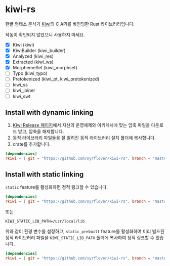 # kiwi-rs

한글 형태소 분석기 [Kiwi](https://github.com/bab2min/Kiwi)의 C API를 바인딩한 Rust 라이브러리입니다.

작동이 확인되지 않았으니 사용하지 마세요.

- [x] Kiwi (kiwi)
- [x] KiwiBuilder (kiwi_builder)
- [x] Analyzed (kiwi_res)
- [x] Extracted (kiwi_ws)
- [x] MorphemeSet (kiwi_morphset)
- [ ] Typo (kiwi_typo)
- [ ] Pretokenized (kiwi_pt, kiwi_pretokenized)
- [ ] kiwi_ss
- [ ] kiwi_joiner
- [ ] kiwi_swt

## Install with dynamic linking

1. [Kiwi Release 페이지](https://github.com/bab2min/Kiwi/releases)에서 자신의 운영체제와 아키텍처에 맞는 압축 파일을 다운로드 받고, 압축을 해제합니다.
2. 동적 라이브러리 파일들을 잘 알려진 동적 라이브러리 설치 폴더에 복사합니다.
3. crate를 추가합니다.

```toml
[dependencies]
rkiwi = { git = "https://github.com/syrflover/kiwi-rs", branch = "master" }
```

## Install with static linking

`static` feature를 활성화하면 정적 링크할 수 있습니다.

```toml
[dependencies]
rkiwi = { git = "https://github.com/syrflover/kiwi-rs", branch = "master", features = ["static"] }
```

또는

```
KIWI_STATIC_LIB_PATH=/usr/local/lib
```

위와 같이 환경 변수를 설정하고,
`static_prebuilt` feature를 활성화하여 미리 빌드된 정적 라이브러리 파일을 `KIWI_STATIC_LIB_PATH` 폴더에 복사하여 정적 링크할 수 있습니다.

```toml
[dependencies]
rkiwi = { git = "https://github.com/syrflover/kiwi-rs", branch = "master", features = ["static_prebuilt"] }
```
